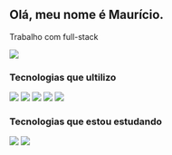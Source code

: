 ## Olá, meu nome é Maurício.

Trabalho com full-stack

<div>

 <img src="https://github-readme-stats.vercel.app/api?username=maudev1&show_icons=true&theme=dracula&include_all_commits=true"></img>

</div>

<h3>Tecnologias que ultilizo</h3>

<div style="display:inline_block">
 
  <img src="https://icongr.am/devicon/html5-original.svg?size=50&color=currentColor" />
  <img src="https://icongr.am/devicon/css3-original.svg?size=50&color=currentColor" /> 
  <img src="https://icongr.am/devicon/javascript-original.svg?size=50&color=currentColor" /> 
  <img src="https://icongr.am/devicon/php-plain.svg?size=50&color=eeeeec" />
  <img src="https://icongr.am/devicon/mysql-plain.svg?size=50&color=currentColor">
 
 
</div>
<h3> Tecnologias que estou estudando</h3>
<div style="display:inline_block">
  <img src="https://icongr.am/devicon/react-original-wordmark.svg?size=50&color=currentColor" />
  <img src="https://icongr.am/devicon/nodejs-original.svg?size=50&color=4e9a06" />

 

</div>
